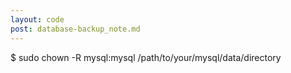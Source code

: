 ```yaml
---
layout: code
post: database-backup_note.md
---
```



$ sudo chown -R mysql:mysql  /path/to/your/mysql/data/directory 
